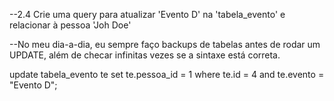 ﻿--2.4 Crie uma query para atualizar 'Evento D' na 'tabela_evento' e relacionar à pessoa 'Joh Doe'

--No meu dia-a-dia, eu sempre faço backups de tabelas antes de rodar um UPDATE, além de checar infinitas vezes se a sintaxe está correta.

update tabela_evento te
set te.pessoa_id = 1
where te.id = 4
and te.evento = "Evento D";